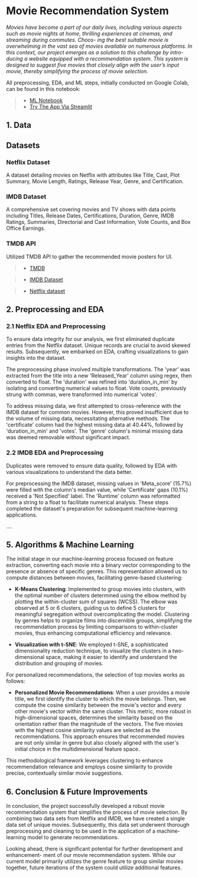 # Movie Recommendation System

*Movies have become a part of our daily lives, including various aspects such as movie
nights at home, thrilling experiences at cinemas, and streaming during commutes. Choos-
ing the best suitable movie is overwhelming in the vast sea of movies available on numerous
platforms. In this context, our project emerges as a solution to this challenge by intro-
ducing a website equipped with a recommendation system. This system is designed to
suggest five movies that closely align with the user’s input movie, thereby simplifying the
process of movie selection.*


All preprocessing, EDA, and ML steps, initially conducted on Google Colab, can be found in this notebook:
> * [ML Notebook](https://github.com/lifeofborna/Movie-Recommendation-System/blob/main/IDS_Project.ipynb)
> * [Try The App Via Streamlit](https://ids-movie.streamlit.app/)

## 1. Data


## Datasets

### Netflix Dataset
A dataset detailing movies on Netflix with attributes like Title, Cast, Plot Summary, Movie Length, Ratings, Release Year, Genre, and Certification.

### IMDB Dataset
A comprehensive set covering movies and TV shows with data points including Titles, Release Dates, Certifications, Duration, Genre, IMDB Ratings, Summaries, Directorial and Cast Information, Vote Counts, and Box Office Earnings.

### TMDB API 
Utilized TMDB API to gather the recommended movie posters for UI. 

> * [TMDB](https://www.themoviedb.org/)

> * [IMDB Dataset](harshitshankhdhar/imdb-dataset-of-top-1000-movies-and-tv-shows)

> * [Netflix dataset](narayan63/netflix-popular-movies-dataset)


## 2. Preprocessing and EDA

### 2.1 Netflix EDA and Preprocessing
To ensure data integrity for our analysis, we first eliminated duplicate entries from the Netflix dataset. Unique records are crucial to avoid skewed results. Subsequently, we embarked on EDA, crafting visualizations to gain insights into the dataset.

The preprocessing phase involved multiple transformations. The 'year' was extracted from the title into a new 'Released_Year' column using regex, then converted to float. The 'duration' was refined into 'duration_in_min' by isolating and converting numerical values to float. Vote counts, previously strung with commas, were transformed into numerical 'votes'.

To address missing data, we first attempted to cross-reference with the IMDB dataset for common movies. However, this proved insufficient due to the volume of missing data, necessitating alternative methods. The 'certificate' column had the highest missing data at 40.44%, followed by 'duration_in_min' and 'votes'. The 'genre' column's minimal missing data was deemed removable without significant impact.

### 2.2 IMDB EDA and Preprocessing
Duplicates were removed to ensure data quality, followed by EDA with various visualizations to understand the data better.

For preprocessing the IMDB dataset, missing values in 'Meta_score' (15.7%) were filled with the column's median value, while 'Certificate' gaps (10.1%) received a 'Not Specified' label. The 'Runtime' column was reformatted from a string to a float to facilitate numerical analysis. These steps completed the dataset's preparation for subsequent machine-learning applications.


....


## 5. Algorithms & Machine Learning

The initial stage in our machine-learning process focused on feature extraction, converting each movie into a binary vector corresponding to the presence or absence of specific genres. This representation allowed us to compute distances between movies, facilitating genre-based clustering:

- **K-Means Clustering**: Implemented to group movies into clusters, with the optimal number of clusters determined using the elbow method by plotting the within-cluster sum of squares (WCSS). The elbow was observed at 5 or 6 clusters, guiding us to define 5 clusters for meaningful segregation without overcomplicating the model. Clustering by genres helps to organize films into discernible groups, simplifying the recommendation process by limiting comparisons to within-cluster movies, thus enhancing computational efficiency and relevance.

- **Visualization with t-SNE**: We employed t-SNE, a sophisticated dimensionality reduction technique, to visualize the clusters in a two-dimensional space, making it easier to identify and understand the distribution and grouping of movies.

For personalized recommendations, the selection of top movies works as follows:

- **Personalized Movie Recommendations**: When a user provides a movie title, we first identify the cluster to which the movie belongs. Then, we compute the cosine similarity between the movie's vector and every other movie's vector within the same cluster. This metric, more robust in high-dimensional spaces, determines the similarity based on the orientation rather than the magnitude of the vectors. The five movies with the highest cosine similarity values are selected as the recommendations. This approach ensures that recommended movies are not only similar in genre but also closely aligned with the user's initial choice in the multidimensional feature space.

This methodological framework leverages clustering to enhance recommendation relevance and employs cosine similarity to provide precise, contextually similar movie suggestions.



## 6. Conclusion & Future Improvements
In conclusion, the project successfully developed a robust movie recommendation
system that simplifies the process of movie selection. By combining two data sets from
Netflix and IMDB, we have created a single data set of unique movies. Subsequently, this
data set underwent thorough preprocessing and cleaning to be used in the application of
a machine-learning model to generate recommendations.

Looking ahead, there is significant potential for further development and enhancement-
ment of our movie recommendation system. While our current model primarily utilizes
the genre feature to group similar movies together, future iterations of the system could
utilize additional features.
